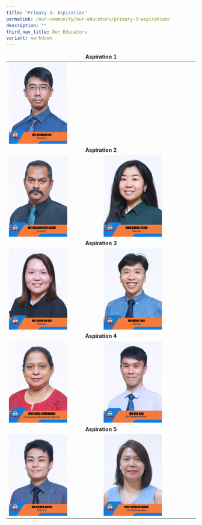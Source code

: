 ```yaml
---
title: "Primary 3: Aspiration"
permalink: /our-community/our-educators/primary-3-aspiration/
description: ""
third_nav_title: Our Educators
variant: markdown
---
```

<table>
<thead>
  <tr>
		<td colspan="2"><center><b>Aspiration 1</b></center></td>
  </tr>
</thead>
<tbody>
  <tr>
    <td><a href="mailto: ng_ho_lam_bernard@moe.edu.sg"><img src="/images/Teaching%20Staff/2023_mr%20bernard%20ng.jpg" style="width:65%"></a></td>
		<td><a><img src="" style="width:65%"></a></td>
  </tr>
  <tr>
    <td colspan="2"><center><b>Aspiration 2</b></center></td>
  </tr>
  <tr>
    <td><a href="mailto: rajinikanth_naidu_s@moe.edu.sg"><img src="/images/Teaching%20Staff/2023_mr%20rajinikanth%20naidu.jpg" style="width:65%"></a></td>
    <td><a href="mailto: poh_choon_sian@moe.edu.sg"><img src="/images/Teaching%20Staff/2023_mdm%20zhang%20fujun.jpg" style="width:65%"></a></td>
  </tr>
  <tr>
    <td colspan="2"><center><b>Aspiration 3</b></center></td>
  </tr>
  <tr>
    <td><a href="mailto: chan_sin_lin@moe.edu.sg"><img src="/images/Teaching%20Staff/2023_ms%20chan%20sin%20lin.jpg" style="width:65%"></a></td>
    <td><a href="mailto: ang_mia_kuang_marc@moe.edu.sg"><img src="/images/Teaching%20Staff/2023_mr%20marc%20ang.jpg" style="width:65%"></a></td>
  </tr>
  <tr>
    <td colspan="2"><center><b>Aspiration 4</b></center></td>
  </tr>
  <tr>
		<td><a href="mailto: v_usha_devi@moe.edu.sg"><img src="/images/Teaching%20Staff/2023_mrs%20usha%20surendran-final.jpg" style="width:65%"></a></td>
		<td><a href="mailto: sng_rong_long_ben@moe.edu.sg"><img src="/images/Teaching%20Staff/mr%20ben%20sng.jpg" style="width:65%"></a></td>
  </tr>
  <tr>
    <td colspan="2"><center><b>Aspiration 5</b></center></td>
  </tr>
  <tr>
    <td><a href="mailto: kelvin_woon_wei_shen@moe.edu.sg"><img src="/images/Teaching%20Staff/2023_mr%20kelvin%20woon.jpg" style="width:65%"></a></td>
    <td><a href="mailto: chua_sock_eng_theresa@moe.edu.sg"><img src="/images/Teaching%20Staff/2023_mrs%20theresa%20wong-final.jpg" style="width:65%"></a></td>
  </tr>
</tbody>
</table>